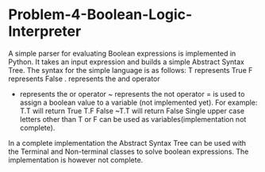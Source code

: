 # Problem-4-Boolean-Logic-Interpreter
A simple parser for evaluating Boolean expressions is implemented in Python. 
It takes an input expression and builds a simple Abstract Syntax Tree. The syntax for the simple language is as follows:
T  represents True
F represents False
.  represents the and operator
+ represents the or operator
~ represents the not operator
= is used to assign a boolean value to a variable (not implemented yet).
For example:
  T.T will return True
  T.F False
  ~T.T will return False
Single upper case letters other than T or F can be used as variables(implementation not complete).

In a complete implementation the Abstract Syntax Tree can be used with the Terminal and Non-terminal classes to solve boolean expressions. The implementation is however not complete. 

